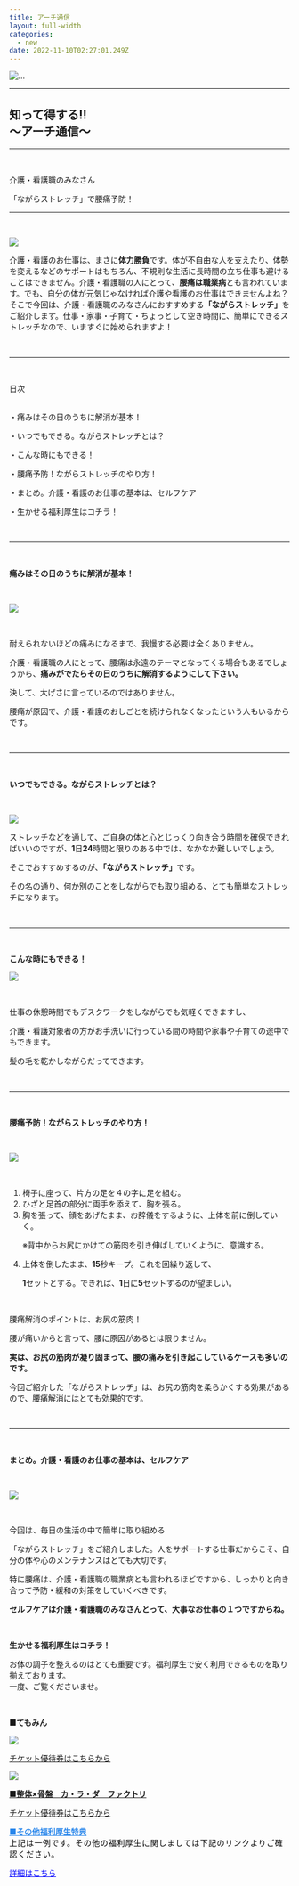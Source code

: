 ```yaml
---
title: アーチ通信
layout: full-width
categories:
  - new
date: 2022-11-10T02:27:01.249Z
---
```

<!--StartFragment-->

<div class="flex flex-wrap justify-center">

<img src="/images/image-1-.jpg" class="max-w-full  h-auto" alt="..." ><br>

</div>

<!--EndFragment-->

<div class="text-center ">

<hr class="border-2 border-blue-500 border-blue-800 " />

<h2 class="text-xl font-bold">知って得する‼<br>～アーチ通信～</h2>

<hr class="border-2 border-blue-300 border-blue-800 " /><br></div>

<div class="bg-blue-100  text-center bg-opacity-50 p-4 w-full h-full"> 

<span class="text-black-600 text-center text-xm font-bold">介護・看護職のみなさん</span><br>

<span class="text-black-600 text-center text-xl font-bold">「ながらストレッチ」で腰痛予防！</span></div><hr class="border-2 border-blue-500 border-blue-800 " /><br>

<!--EndFragment-->

<!--StartFragment-->

<div class ="sm:grid sm:grid-cols-2 text-xm">

<img class="float-left" src="/images/image-2-.jpg"><p>介護・看護のお仕事は、まさに<span class="text-xm text-red-600 ">**体力勝負**</span>です。</span>体が不自由な人を支えたり、体勢を変えるなどのサポートはもちろん、不規則な生活に長時間の立ち仕事も避けることはできません。介護・看護職の人にとって、<span class="text-xm text-red-600 ">**腰痛は職業病**</span>とも言われています。でも、自分の体が元気じゃなければ介護や看護のお仕事はできませんよね？そこで今回は、介護・看護職のみなさんにおすすめする<span class="text-xm  text-red-600 ">**「ながらストレッチ」**</span>をご紹介します。仕事・家事・子育て・ちょっとして空き時間に、簡単にできるストレッチなので、いますぐに始められますよ！</p></div></div><br>

<hr class="border-dashed border-black "></hr><br>



<span class="text-xm text-left t text-center text-fold ">日次</span><br><br>

<span class="text-xm text-left t text-center text-fold ">・痛みはその日のうちに解消が基本！</span> 

<span class="text-xm text-left  text-center text-fold ">・いつでもできる。ながらストレッチとは？</span> 

<span class="text-xm text-left  text-center text-fold ">・こんな時にもできる！</span> 

<span class="text-xm text-left  text-center text-fold ">・腰痛予防！ながらストレッチのやり方！</span> 

<span class="text-xm text-left  text-center text-fold ">・まとめ。介護・看護のお仕事の基本は、セルフケア</span> 

<span class="text-xm text-left  text-center text-fold ">・生かせる福利厚生はコチラ！</span> 

<br>

<hr class="border-dashed border-black "></hr><br>

<span class="text-xm text-left  text-center text-fold "><strong>痛みはその日のうちに解消が基本！</strong></span> 

<br>

![](/images/image-3-.jpg)

<br>

<span class="text-xm">耐えられないほどの痛みになるまで、我慢する必要は全くありません。</span>

<span class="text-xm">介護・看護職の人にとって、腰痛は永遠のテーマとなってくる場合もあるでしょうから、</span><span class="text-xm text-red-600"><b>痛みがでたらその日のうちに解消するようにして下さい。</b></span>

<span class="text-xm">決して、大げさに言っているのではありません。</span>

<span class="text-xm">腰痛が原因で、介護・看護のおしごとを続けられなくなったという人もいるからです。</span>

<br>

<hr class="border-dashed border-black "></hr><br>



<span class="text-xm"><strong>いつでもできる。ながらストレッチとは？</strong></span>

<br>



![](/images/image-4-.jpg)



<span class="text-xm">ストレッチなどを通して、ご自身の体と心とじっくり向き合う時間を確保できればいいのですが、</span><span class="text-xm"><b>1</b>日<b>24</b>時間と限りのある中では、なかなか難しいでしょう。</span>

<span class="text-xm">そこでおすすめするのが、</span><span class="text-xm text-red-600"><b>「ながらストレッチ」</span></b>です。

<span class="text-xm">その名の通り、何か別のことをしながらでも取り組める、とても簡単なストレッチになります。</span>

<br>

<hr class="border-dashed border-black "></hr><br>

<span class="text-xm"><strong>こんな時にもできる！</strong></span><br>



![](/images/image-5-.jpg)



<br>

<span class="text-xm">仕事の休憩時間でもデ</span><span class="text-xm">スクワークをしながらでも気軽くできますし、</span>

<span class="text-xm">介護・看護対象者の方がお手洗いに行っている間の時間や家事や子育ての途中でもできます。</span>

<span class="text-xm">髪の毛を乾かしながらだってできます。</span>

<br>

<hr class="border-dashed border-black "></hr><br>

<span class="text-xm"><strong>腰痛予防！ながらストレッチのやり方！</strong></span>

<br>

![](/images/image-6-.jpg)

<br>

<ol class="list-decimal list-inside"> <li> 椅子に座って、片方の足を４の字に足を組む。</li> <li>ひざと足首の部分に両手を添えて、胸を張る。</li></li> <li>胸を張って、顔をあげたまま、お辞儀をするように、上体を前に倒していく。</li>

</span></span>※背中からお尻にかけての筋肉を引き伸ばしていくように、意識する。

</li> <li>上体を倒したまま、</span><b>15</b>秒キープ。これを回繰り返して、</li>

<span><b>1</b>セットとする。できれば、<b>1</b>日に</span><b>5</b>セットするのが望ましい。</span></span>

</li></ol><br>

<span class="text-xm text-red-600">腰痛解消のポイントは、お尻の筋肉！</span>

<span class="text-xm">腰が痛いからと言って、腰に原因があるとは限りません。</span>

<span class="text-xm text-red-600"><b>実は、お尻の筋肉が凝り固まって、腰の痛みを引き起こしているケースも多いのです。</b></span>

<span class="text-xm">今回ご紹介した「ながらストレッチ」は、お尻の筋肉を柔らかくする効果があるので、腰痛解消にはとても効果的です。</span></div>

<br>

<hr class="border-dashed border-black "></hr><br>

<span class="text-xm"><strong>まとめ。介護・看護のお仕事の基本は、セルフケア</strong></span>

<br>

![](/images/image-7-.jpg)

<br>



今回は、毎日の生活の中で簡単に取り組める</span>

<span class="text-xm text-red-600">「ながらストレッチ」</span>をご紹介しました。</span>人をサポートする仕事だからこそ、自分の体や心のメンテナンスはとても大切です。</span>

<span class="text-xm">特に腰痛は、介護・看護職の職業病とも言われるほどですから、しっかりと向き合って予防・緩和の対策をしていくべきです。</span>

<span class="text-xm text-red-600"><b>セルフケアは介護・看護職のみなさんとって、大事なお仕事の１つですからね。</b></span>

<br>

<span class="text-xm "><strong>生かせる福利厚生はコチラ！</strong></span>

<span class="text-xm"> お体の調子を整えるのはとても重要です。福利厚生で安く利用できるものを取り揃えております。<br> 一度、ご覧くださいませ。</span>

<br>

 <span class="text-xm text-blue-600"><b>■てもみん</b></span>

<a href="https://www.club-off.com/hasegawa/apps/lei/fflei_sh_ichiran.cfm?action=1&amp;SHGRID=5017622&amp;sub_action=" target="_blank" title="https://www.club-off.com/hasegawa/apps/lei/fflei_sh_ichiran.cfm?action=1&amp;SHGRID=7024053&amp;sub_action=" data-mce-href="https://www.club-off.com/hasegawa/apps/lei/fflei_sh_ichiran.cfm?action=1&amp;SHGRID=5017622&amp;sub_action="><img class="float-left" src="/images/7024053_03.jpg"><br>

<a href="https://www.club-off.com/hasegawa/apps/lei/fflei_sh_ichiran.cfm?action=1&amp;SHGRID=5017622&amp;sub_action=" target="_blank" title="https://www.club-off.com/hasegawa/apps/lei/fflei_sh_ichiran.cfm?action=1&amp;SHGRID=7024053&amp;sub_action=" data-mce-href="https://www.club-off.com/hasegawa/apps/lei/fflei_sh_ichiran.cfm?action=1&amp;SHGRID=5017622&amp;sub_action="><span class="text-xm">チケット優待券は</span><span class="text-xm text-blue-600 underline"><span>こちらから</a></span><br>



<a href="https://www.club-off.com/hasegawa/apps/lei/fflei_sh_ichiran.cfm?action=1&amp;SHGRID=5017622&amp;sub_action=" target="_blank" title="https://www.club-off.com/hasegawa/apps/lei/fflei_sh_ichiran.cfm?action=1&amp;SHGRID=7024053&amp;sub_action=" data-mce-href="https://www.club-off.com/hasegawa/apps/lei/fflei_sh_ichiran.cfm?action=1&amp;SHGRID=5017622&amp;sub_action="><img class="float-left" src="/images/5014096_08.jpg"><br>

 <span class="text-xm text-blue-600"><b>■整体×骨盤　カ・ラ・ダ　ファクトリ</b></span>

<a href="https://www.club-off.com/hasegawa/apps/lei/fflei_sh_ichiran.cfm?action=1&amp;SHGRID=5017622&amp;sub_action=" target="_blank" title="https://www.club-off.com/hasegawa/apps/lei/fflei_sh_ichiran.cfm?action=1&amp;SHGRID=7024053&amp;sub_action=" data-mce-href="https://www.club-off.com/hasegawa/apps/lei/fflei_sh_ichiran.cfm?action=1&amp;SHGRID=5017622&amp;sub_action="><span class="text-xm">チケット優待券は</span><span class="text-xm text-blue-600 underline"><span>こちらから</a></span>



<p><strong><span style="text-decoration: underline; color: #2886eb;" data-mce-style="text-decoration: underline; color: #2886eb;">■その他福利厚生特典</span></strong><br> <span style="color: #000000; font-size: 14px; letter-spacing: 1px;" data-mce-style="color: #000000; font-size: 14px; letter-spacing: 1px;">上記は一例です。その他の福利厚生に関しましては下記のリンクよりご確認ください。</span></p><p><a href="https://www.club-off.com/hasegawa/apps/top/fftop_main.cfm" target="_blank" title="https://www.club-off.com/hasegawa/apps/top/fftop_main.cfm" data-mce-href="https://www.club-off.com/hasegawa/apps/top/fftop_main.cfm"><span style="text-decoration: underline; color: #0000ff;" data-mce-style="text-decoration: underline; color: #0000ff;">詳細はこちら</span></a></p>





<link href="https://cdn.jsdelivr.net/npm/tailwindcss/dist/tailwind.min.css" rel="stylesheet"> <style>